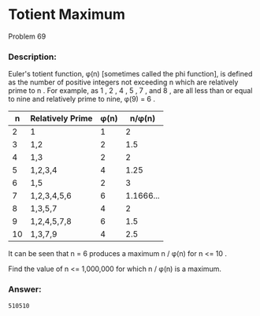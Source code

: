 # Totient Maximum
Problem 69
### Description:
Euler's totient function, φ(n)
 [sometimes called the phi function], is defined as the number of positive integers not exceeding n
 which are relatively prime to n
. For example, as 1
, 2
, 4
, 5
, 7
, and 8
, are all less than or equal to nine and relatively prime to nine, φ(9) = 6
.

| n | Relatively Prime | φ(n) | n/φ(n) |
|---|------------------|------|--------|
| 2 | 1 | 1 | 2 |
| 3 | 1,2 | 2 | 1.5 |
| 4 | 1,3 | 2 | 2 |
| 5 | 1,2,3,4 | 4 | 1.25 |
| 6 | 1,5 | 2 | 3 |
| 7 | 1,2,3,4,5,6 | 6 | 1.1666... |
| 8 | 1,3,5,7 | 4 | 2 |
| 9 | 1,2,4,5,7,8 | 6 | 1.5 |
| 10 | 1,3,7,9 | 4 | 2.5 |


It can be seen that n = 6
 produces a maximum n / φ(n)
 for n <= 10
.

Find the value of n <= 1,000,000
 for which n / φ(n)
 is a maximum.

 ### Answer:
 ```
 510510
 ```